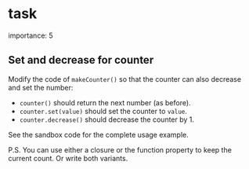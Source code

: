# task

importance: 5

## Set and decrease for counter

Modify the code of `makeCounter()` so that the counter can also decrease and set the number:

* `counter()` should return the next number \(as before\).
* `counter.set(value)` should set the counter to `value`.
* `counter.decrease()` should decrease the counter by 1.

See the sandbox code for the complete usage example.

P.S. You can use either a closure or the function property to keep the current count. Or write both variants.

